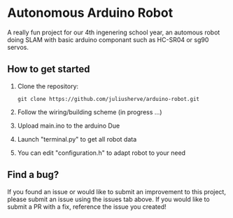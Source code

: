# Autonomous Arduino Robot
A really fun project for our 4th ingenering school year, an automous robot doing SLAM with basic arduino componant such as HC-SR04 or sg90 servos.

## How to get started
1. Clone the repository:

   ```shell
   git clone https://github.com/juliusherve/arduino-robot.git
   ```
2. Follow the wiring/building scheme (in progress ...)
3. Upload main.ino to the arduino Due
4. Launch "terminal.py" to get all robot data
5. You can edit "configuration.h" to adapt robot to your need

## Find a bug?

If you found an issue or would like to submit an improvement to this project, please submit an issue using the issues tab above. If you would like to submit a PR with a fix, reference the issue you created!
